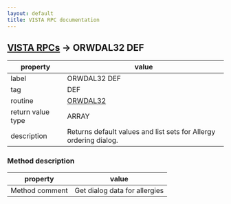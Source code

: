 ```yaml
---
layout: default
title: VISTA RPC documentation
---
```




## [VISTA RPCs](TableOfContent.md) &#8594; ORWDAL32 DEF 

 property | value 
--- | --- 
 label | ORWDAL32 DEF
 tag | DEF
 routine | [ORWDAL32](http://code.osehra.org/dox/Routine_ORWDAL32_source.html)
 return value type | ARRAY
 description | Returns default values and list sets for Allergy ordering dialog.


### Method description

 property | value 
--- | --- 
 Method comment | Get dialog data for allergies